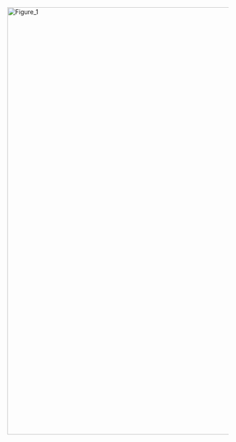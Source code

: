 <img width="1920" height="973" alt="Figure_1" src="https://github.com/user-attachments/assets/43913d76-da1f-460c-bcc2-edbc33b2e0aa" />
